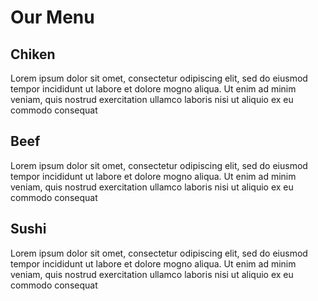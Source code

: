 <!doctype HTML>
<html>
<head>
<meta charset="utf-8">
<link rel="stylesheet" href="style.css">
</head>
<body>
<h1 >Our Menu</h1>
<div class="all">
    <div class="one">
	<h2 class="chiken">Chiken</h2>
	<p>Lorem ipsum dolor sit omet, consectetur odipiscing elit, sed do eiusmod tempor incididunt ut labore et dolore mogno aliqua. Ut enim ad minim veniam, quis nostrud exercitation ullamco laboris nisi ut aliquio ex eu commodo consequat</p>
</div>
</div>
<div class="all">
	<div class="two">
	<h2 class="Beef">Beef</h2>
	<p>Lorem ipsum dolor sit omet, consectetur odipiscing elit, sed do eiusmod tempor incididunt ut labore et dolore mogno aliqua. Ut enim ad minim veniam, quis nostrud exercitation ullamco laboris nisi ut aliquio ex eu commodo consequat</p>
</div>
</div>
<div class="all">
	<div class="three">
	<h2 class="sushi">Sushi</h2>
	<p>Lorem ipsum dolor sit omet, consectetur odipiscing elit, sed do eiusmod tempor incididunt ut labore et dolore mogno aliqua. Ut enim ad minim veniam, quis nostrud exercitation ullamco laboris nisi ut aliquio ex eu commodo consequat</p>
</div>
</div>
</body>
</html>
